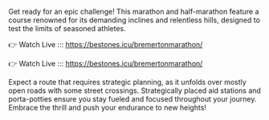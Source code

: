 Get ready for an epic challenge! This marathon and half-marathon feature a course renowned for its demanding inclines and relentless hills, designed to test the limits of seasoned athletes.

👉 Watch Live ::: https://bestones.icu/bremertonmarathon/

👉 Watch Live ::: https://bestones.icu/bremertonmarathon/

Expect a route that requires strategic planning, as it unfolds over mostly open roads with some street crossings. Strategically placed aid stations and porta-potties ensure you stay fueled and focused throughout your journey. Embrace the thrill and push your endurance to new heights!


